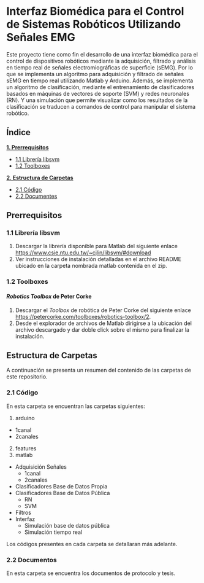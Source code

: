 # Interfaz Biomédica para el Control de Sistemas Robóticos Utilizando Señales EMG

Este proyecto tiene como fin el desarrollo de una interfaz biomédica para el control de dispositivos robóticos mediante la adquisición, filtrado y análisis en tiempo real de señales electromiográficas de superficie (sEMG). Por lo que se implementa un algoritmo para adquisición y filtrado de señales sEMG en tiempo real utilizando Matlab y Arduino. Además, se implementa un algoritmo de clasificación, mediante el entrenamiento de clasificadores basados en máquinas de vectores de soporte (SVM) y redes neuronales (RN). Y una simulación que permite visualizar como los resultados de la clasificación se traducen a comandos de control para manipular el sistema robótico. 

## Índice

**[1. Prerrequisitos](#prerrequisitos)**
  * [1.1 Librería libsvm](#libsvm)
  * [1.2 Toolboxes](#toolboxes)
  
**[2. Estructura de Carpetas](#carpetas)**
  * [2.1 Código](#codigo)
  * [2.2 Documentes](#documentos)
   
## Prerrequisitos <a name="prerrequisitos"></a>

### 1.1 Librería libsvm <a name="libsvm"></a>
1. Descargar la librería disponible para Matlab del siguiente enlace https://www.csie.ntu.edu.tw/~cjlin/libsvm/#download
2. Ver instrucciones de instalación detalladas en el archivo README ubicado en la carpeta nombrada matlab contenida en el zip.

### 1.2 Toolboxes <a name="toolboxes"></a>
#### *Robotics Toolbox* de Peter Corke
1. Descargar el *Toolbox* de robótica de Peter Corke del siguiente enlace https://petercorke.com/toolboxes/robotics-toolbox/2. 
2. Desde el explorador de archivos de Matlab dirigirse a la ubicación del archivo descargado y dar doble click sobre el mismo para finalizar la instalación.

## Estructura de Carpetas <a name="carpetas"></a>
A continuación se presenta un resumen del contenido de las carpetas de este repositorio. 

### 2.1 Código <a name="codigo"></a>
En esta carpeta se encuentran las carpetas siguientes:

1. arduino 
 * 1canal
 * 2canales
2. features
3. matlab
 * Adquisición Señales
      + 1canal
      + 2canales
 * Clasificadores Base de Datos Propia
 * Clasificadores Base de Datos Pública
      + RN
      + SVM
 * Filtros
 * Interfaz 
      + Simulación base de datos pública
      + Simulación tiempo real
  
Los códigos presentes en cada carpeta se detallaran más adelante.
  
### 2.2 Documentos <a name="documentos"></a>
En esta carpeta se encuentra los documentos de protocolo y tesis.
